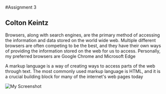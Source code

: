 #Assignment 3
## Colton Keintz
Browsers, along with search engines, are the primary method of accessing the information and data stored on the world wide web. Multiple different browsers are often competing to be the best, and they have their own ways of providing the information stored on the web for us to access. Personally, my preferred browsers are Google Chrome and Microsoft Edge

A markup language is a way of creating ways to access parts of the web through text. The most commonly used markup language is HTML, and it is a crucial building block for many of the internet's web pages today

![My Screenshot](./images/screenshot2.png)
